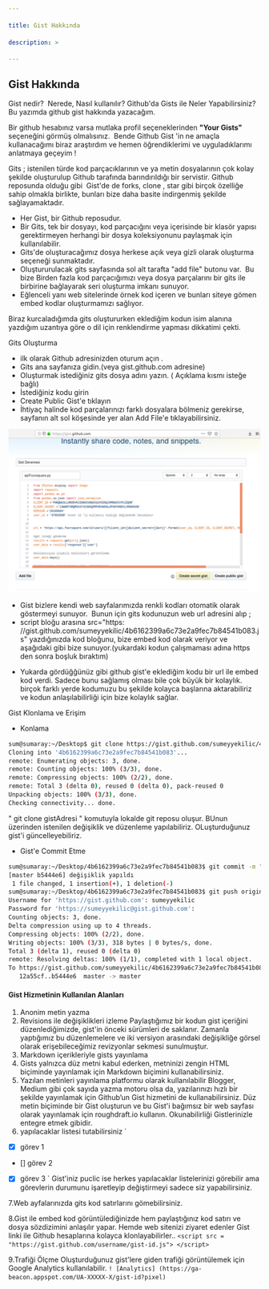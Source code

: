 ```yaml
---

title: Gist Hakkında 

description: >

---
```

## Gist Hakkında

Gist nedir?  Nerede, Nasıl kullanılır? Github'da Gists ile Neler Yapabilirsiniz?
Bu yazımda github gist hakkında yazacağım. 

Bir github hesabınız varsa mutlaka profil seçeneklerinden **"Your Gists"** seçeneğini görmüş olmalısınız.  Bende Github Gist 'in ne amaçla kullanacağımı biraz araştırdım ve hemen öğrendiklerimi ve uyguladıklarımı anlatmaya geçeyim !

Gits ; istenilen türde kod parçacıklarının ve ya metin dosyalarının çok kolay şekilde oluşturulup Github tarafında barındırıldığı bir servistir. Github reposunda olduğu gibi  Gist'de de forks, clone , star gibi birçok özelliğe sahip olmakla birlikte, bunları bize daha basite indirgenmiş şekilde sağlayamaktadır.

- Her Gist, bir Github reposudur. 
- Bir Gits, tek bir dosyayı, kod parçacığını veya içerisinde bir klasör yapısı gerektirmeyen herhangi bir dosya koleksiyonunu paylaşmak için kullanılabilir.
- Gits'de oluşturacağımız dosya herkese açık veya gizli olarak oluşturma seçeneği sunmaktadır.
- Oluştururulacak gits sayfasında sol alt tarafta "add file" butonu var.  Bu bize Birden fazla kod parçacığımızı veya dosya parçalarını bir gits ile birbirine bağlayarak seri oluşturma imkanı sunuyor.
- Eğlenceli yanı web sitelerinde örnek kod içeren ve bunları siteye gömen embed kodlar oluşturmamızı sağlıyor.

Biraz kurcaladığımda gits oluştururken eklediğim kodun isim alanına yazdığım uzantıya göre o dil için renklendirme yapması dikkatimi çekti.  

Gits Oluşturma


- ilk olarak Github adresinizden oturum açın .
- Gits ana sayfanıza gidin.(veya gist.github.com adresine)
- Oluşturmak istediğiniz gits dosya adını yazın. ( Açıklama kısmı isteğe bağlı) 
- İstediğiniz kodu girin
- Create Public Gist'e tıklayın
- İhtiyaç halinde kod parçalarınızı farklı dosyalara bölmeniz gerekirse, sayfanın alt sol köşesinde yer alan Add File'e tıklayabilirsiniz.

![gistdeneme](/assets/img/gistdeneme.png)

- Gist bizlere kendi web sayfalarımızda renkli kodları otomatik olarak göstermeyi sunuyor.  Bunun için gits kodunuzun web url adresini alıp ;
- script bloğu arasına src="https: //gist.github.com/sumeyyekilic/4b6162399a6c73e2a9fec7b84541b083.js" 
yazdığınızda kod bloğunu, bize embed kod olarak veriyor ve aşağıdaki gibi bize sunuyor.(yukardaki kodun çalışmaması adına https den sonra boşluk bıraktım) 

<script src="https://gist.github.com/sumeyyekilic/4b6162399a6c73e2a9fec7b84541b083.js"></script>

- Yukarda gördüğğünüz gibi github gist'e eklediğim kodu bir url ile embed kod verdi. Sadece bunu sağlamış olması bile çok büyük bir kolaylık. birçok farklı yerde kodumuzu bu şekilde kolayca başlarına aktarabiliriz ve kodun anlaşılabilirliği için bize kolaylık sağlar.

Gist Klonlama ve Erişim


- Konlama
~~~bash
sum@sumaray:~/Desktop$ git clone https://gist.github.com/sumeyyekilic/4b6162399a6c73e2a9fec7b84541b083
Cloning into '4b6162399a6c73e2a9fec7b84541b083'...
remote: Enumerating objects: 3, done.
remote: Counting objects: 100% (3/3), done.
remote: Compressing objects: 100% (2/2), done.
remote: Total 3 (delta 0), reused 0 (delta 0), pack-reused 0
Unpacking objects: 100% (3/3), done.
Checking connectivity... done.
~~~

" git clone gistAdresi " komutuyla lokalde git reposu oluşur. BUnun üzerinden istenilen değişiklik ve düzenleme yapılabiliriz. OLuşturduğunuz gist'i güncelleyebiliriz.


- Gist'e Commit Etme
~~~bash
sum@sumaray:~/Desktop/4b6162399a6c73e2a9fec7b84541b083$ git commit -m "değişiklik yapıldı"
[master b5444e6] değişiklik yapıldı
 1 file changed, 1 insertion(+), 1 deletion(-)
sum@sumaray:~/Desktop/4b6162399a6c73e2a9fec7b84541b083$ git push origin master -f
Username for 'https://gist.github.com': sumeyyekilic
Password for 'https://sumeyyekilic@gist.github.com': 
Counting objects: 3, done.
Delta compression using up to 4 threads.
Compressing objects: 100% (2/2), done.
Writing objects: 100% (3/3), 318 bytes | 0 bytes/s, done.
Total 3 (delta 1), reused 0 (delta 0)
remote: Resolving deltas: 100% (1/1), completed with 1 local object.
To https://gist.github.com/sumeyyekilic/4b6162399a6c73e2a9fec7b84541b083
   12a55cf..b5444e6  master -> master
~~~

#### Gist Hizmetinin Kullanılan Alanları
1. Anonim metin yazma
2. Revisions ile değişiklikleri izleme
Paylaştığımız bir kodun gist içeriğini düzenlediğimizde, gist'in önceki sürümleri de saklanır. Zamanla yaptığımız bu düzenlemelere ve iki versiyon arasındaki değişikliğe görsel olarak erişebileceğimiz revizyonlar sekmesi sunulmuştur.
3. Markdown içerikleriyle gists yayınlama
4. Gists yalnızca düz metni kabul ederken, metninizi zengin HTML biçiminde yayınlamak için Markdown biçimini kullanabilirsiniz.
5. Yazılan metinleri yayınlama platformu olarak kullanılabilir
Blogger, Medium gibi çok sayıda yazma motoru olsa da, yazılarınızı hızlı bir şekilde yayınlamak için Github’un Gist hizmetini de kullanabilirsiniz. Düz metin biçiminde bir Gist oluşturun ve bu Gist'i bağımsız bir web sayfası olarak yayınlamak için roughdraft.io kullanın. Okunabilirliği Gistlerinizle entegre etmek gibidir.
6. yapılacaklar listesi tutabilirsiniz 
`
- [x] görev 1
- [] görev 2
- [x] görev 3 `
Gist'iniz puclic ise herkes yapılacaklar listelerinizi görebilir ama görevlerin durumunu işaretleyip değiştirmeyi sadece siz yapabilirsiniz.

7.Web ayfalarınızda gits kod satırlarını gömebilirsiniz.

8.Gist ile embed kod görüntülediğinizde hem paylaştığınız kod satırı ve dosya sözdizimini anlaşılır yapar. Hemde web sitenizi ziyaret edenler Gist linki ile Github hesaplarına kolayca klonlayabilirler..
`<script src = "https://gist.github.com/username/gist-id.js"> </script>
`

9.Trafiği Ölçme
Oluşturduğunuz gist'lere giden trafiği görüntülemek için Google Analytics kullanılabilir.
`! [Analytics] (https://ga-beacon.appspot.com/UA-XXXXX-X/gist-id?pixel)`